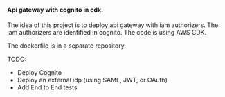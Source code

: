 #### Api gateway with cognito in cdk.

The idea of this project is to deploy api gateway
with iam authorizers. The iam authorizers are identified
in cognito. The code is using AWS CDK.  

The dockerfile is in a separate repository. 


TODO: 
- Deploy Cognito
- Deploy an external idp (using SAML, JWT, or OAuth)
- Add End to End tests
